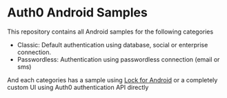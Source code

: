# Auth0 Android Samples

This repository contains all Android samples for the following categories

* Classic: Default authentication using database, social or enterprise connection.
* Passwordless: Authentication using passwordless connection (email or sms)

And each categories has a sample using [Lock for Android](https://github.com/auth0/lock.android) or a completely custom UI using Auth0 authentication API directly


